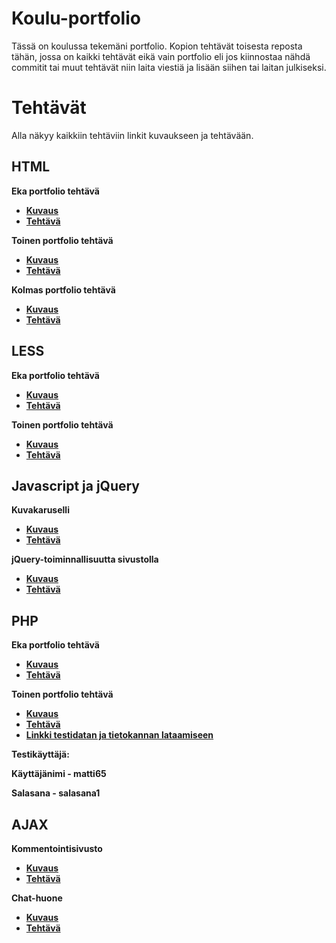 # Koulu-portfolio
Tässä on koulussa tekemäni portfolio. Kopion tehtävät toisesta reposta tähän, jossa on kaikki tehtävät eikä vain portfolio eli jos kiinnostaa nähdä commitit tai muut tehtävät niin laita viestiä ja lisään siihen tai laitan julkiseksi.
# Tehtävät
Alla näkyy kaikkiin tehtäviin linkit kuvaukseen ja tehtävään.
## HTML
<b>Eka portfolio tehtävä<b>
- [Kuvaus](https://moodle.omnia.fi/mod/page/view.php?id=322777)
- [Tehtävä](https://github.com/ohuji/koulu-portfolio/blob/master/HTML/Harjoitus2/Teht%C3%A4v%C3%A42.html)
  
<b>Toinen portfolio tehtävä<b>
- [Kuvaus](https://moodle.omnia.fi/mod/page/view.php?id=322780)
- [Tehtävä](https://github.com/ohuji/koulu-portfolio/blob/master/HTML/Harjoitus5/Teht%C3%A4v%C3%A45.html)
  
<b>Kolmas portfolio tehtävä<b>
- [Kuvaus](https://moodle.omnia.fi/mod/page/view.php?id=322781)
- [Tehtävä](https://github.com/ohuji/koulu-portfolio/blob/master/HTML/Harjoitus6/Teht%C3%A4v%C3%A46.html)
## LESS
<b>Eka portfolio tehtävä<b>
- [Kuvaus](https://moodle.omnia.fi/mod/page/view.php?id=322785)
- [Tehtävä](https://github.com/ohuji/koulu-portfolio/tree/master/LESS/Toteutus1)
  
<b>Toinen portfolio tehtävä<b>
- [Kuvaus](https://moodle.omnia.fi/mod/page/view.php?id=322786)
- [Tehtävä](https://github.com/ohuji/koulu-portfolio/tree/master/LESS/Toteutus2)
## Javascript ja jQuery
<b>Kuvakaruselli<b>
- [Kuvaus](https://moodle.omnia.fi/mod/page/view.php?id=325560)
- [Tehtävä](https://github.com/ohuji/koulu-portfolio/tree/master/Javascript%20ja%20jQuery/Kuvakaruselli)
 
<b>jQuery-toiminnallisuutta sivustolla<b>
- [Kuvaus](https://moodle.omnia.fi/mod/page/view.php?id=325714)
- [Tehtävä](https://github.com/ohuji/koulu-portfolio/tree/master/Javascript%20ja%20jQuery/jQuery-sivu)
## PHP
<b>Eka portfolio tehtävä<b>
- [Kuvaus](https://moodle.omnia.fi/mod/page/view.php?id=323855)
- [Tehtävä](https://github.com/ohuji/koulu-portfolio/tree/master/PHP/portfoliotehtava1)

<b>Toinen portfolio tehtävä<b>
- [Kuvaus](https://moodle.omnia.fi/mod/page/view.php?id=323856)
- [Tehtävä](https://github.com/ohuji/koulu-portfolio/tree/master/PHP/portfoliotehtava2)
- [Linkki testidatan ja tietokannan lataamiseen](https://www.mediafire.com/file/yk9xi9r9rjijhg3/neuvontapalstatestidata.sql/file)
  
<b>Testikäyttäjä:<b>
  
<b>Käyttäjänimi - matti65<b>
  
<b>Salasana - salasana1<b>
## AJAX
<b>Kommentointisivusto<b>
- [Kuvaus](https://moodle.omnia.fi/mod/page/view.php?id=325712)
- [Tehtävä](https://github.com/ohuji/koulu-portfolio/tree/master/AJAX/kommentointisivusto)
  
<b>Chat-huone<b>
- [Kuvaus](https://moodle.omnia.fi/mod/page/view.php?id=325713)
- [Tehtävä](https://github.com/ohuji/koulu-portfolio/tree/master/AJAX/chat-huone)
